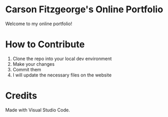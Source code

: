 # Carson Fitzgeorge's Online Portfolio

Welcome to my online portfolio!

# How to Contribute

1. Clone the repo into your local dev environment
2. Make your changes
3. Commit them
4. I will update the necessary files on the website

# Credits
Made with Visual Studio Code.